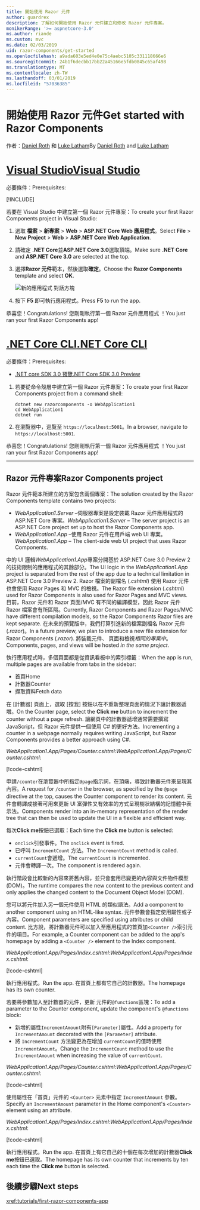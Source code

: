 ```yaml
---
title: 開始使用 Razor 元件
author: guardrex
description: 了解如何開始使用 Razor 元件建立和修改 Razor 元件專案。
monikerRange: '>= aspnetcore-3.0'
ms.author: riande
ms.custom: mvc
ms.date: 02/03/2019
uid: razor-components/get-started
ms.openlocfilehash: a9ada603e5ed4e0e75c4aebc5105c331118666e6
ms.sourcegitcommit: 24b1f6decbb17bb22a45166e5fdb0845c65af498
ms.translationtype: MT
ms.contentlocale: zh-TW
ms.lasthandoff: 03/01/2019
ms.locfileid: "57036385"
---
```

# <a name="get-started-with-razor-components"></a><span data-ttu-id="55a92-103">開始使用 Razor 元件</span><span class="sxs-lookup"><span data-stu-id="55a92-103">Get started with Razor Components</span></span>

<span data-ttu-id="55a92-104">作者：[Daniel Roth](https://github.com/danroth27) 和 [Luke Latham](https://github.com/guardrex)</span><span class="sxs-lookup"><span data-stu-id="55a92-104">By [Daniel Roth](https://github.com/danroth27) and [Luke Latham](https://github.com/guardrex)</span></span>

# <a name="visual-studiotabvisual-studio"></a>[<span data-ttu-id="55a92-105">Visual Studio</span><span class="sxs-lookup"><span data-stu-id="55a92-105">Visual Studio</span></span>](#tab/visual-studio)

<span data-ttu-id="55a92-106">必要條件：</span><span class="sxs-lookup"><span data-stu-id="55a92-106">Prerequisites:</span></span>

[!INCLUDE[](~/includes/net-core-prereqs-vs-3.0.md)]

<span data-ttu-id="55a92-107">若要在 Visual Studio 中建立第一個 Razor 元件專案：</span><span class="sxs-lookup"><span data-stu-id="55a92-107">To create your first Razor Components project in Visual Studio:</span></span>

1. <span data-ttu-id="55a92-108">選取 **檔案** > **新專案** > **Web** > **ASP.NET Core Web 應用程式**。</span><span class="sxs-lookup"><span data-stu-id="55a92-108">Select **File** > **New Project** > **Web** > **ASP.NET Core Web Application**.</span></span>
1. <span data-ttu-id="55a92-109">請確定 **.NET Core**並**ASP.NET Core 3.0**選取頂端。</span><span class="sxs-lookup"><span data-stu-id="55a92-109">Make sure **.NET Core** and **ASP.NET Core 3.0** are selected at the top.</span></span>
1. <span data-ttu-id="55a92-110">選擇**Razor 元件**範本，然後選取**確定**。</span><span class="sxs-lookup"><span data-stu-id="55a92-110">Choose the **Razor Components** template and select **OK**.</span></span>

   ![新的應用程式 對話方塊](https://msdnshared.blob.core.windows.net/media/2019/01/razor-components-template.png)

1. <span data-ttu-id="55a92-112">按下 **F5** 即可執行應用程式。</span><span class="sxs-lookup"><span data-stu-id="55a92-112">Press **F5** to run the app.</span></span>

<span data-ttu-id="55a92-113">恭喜您！</span><span class="sxs-lookup"><span data-stu-id="55a92-113">Congratulations!</span></span> <span data-ttu-id="55a92-114">您剛剛執行第一個 Razor 元件應用程式 ！</span><span class="sxs-lookup"><span data-stu-id="55a92-114">You just ran your first Razor Components app!</span></span>

<!--

# [Visual Studio Code](#tab/visual-studio-code)

Prerequisites:

[!INCLUDE[](~/includes/net-core-prereqs-vsc-3.0.md)]

To create your first Razor Components project in Visual Studio Code:

1. Execute the following command from a command shell:

   ```console
   dotnet new razorcomponents -o WebApplication1
   ```

1. Open the *WebApplication1* folder in Visual Studio Code.

1. Add a *.vscode* folder.

1. Add a *tasks.json* file to the *.vscode* folder with the following content:

   [!code-json[](get-started/samples_snapshot/3.x/tasks.json)]

1. Add a *launch.json* file to the *.vscode* folder with the following content:

   [!code-json[](get-started/samples_snapshot/3.x/launch.json)]

1. Execute the app using the Visual Studio Code debugger.

1. In a browser, navigate to `https://localhost:5001`.

Congratulations! You just ran your first Razor Components app!

# [Visual Studio for Mac](#tab/visual-studio-mac)

.NET Core 3.0 will be supported with Visual Studio for Mac version 8.0 or later. Visual Studio for Mac version 8.0 Preview isn't available at this time.

Use the [.NET Core CLI version of this topic](xref:razor-components/get-started?tabs=netcore-cli) on macOS.


[!INCLUDE[](~/includes/net-core-prereqs-mac-3.0.md)]

To create your first project Razor Components project in Visual Studio for Mac:

1. Select **File** > **New Solution** or **New Project**.
1. In the sidebar, select **.NET Core** > **App**.
1. Select **ASP.NET Core Razor Components** and select **Next**.
1. The **Target Framework** defaults to **.NET Core 3.0**. Select **Next**.
1. In the **Project Name** field, enter `WebApplication1`. Select **Create**.
1. Select **Run** > **Run Without Debugging** to run the app *without the debugger*. Running with the debugger isn't supported at this time.

Congratulations! You just ran your first Razor Components app!
-->

# <a name="net-core-clitabnetcore-cli"></a>[<span data-ttu-id="55a92-115">.NET Core CLI</span><span class="sxs-lookup"><span data-stu-id="55a92-115">.NET Core CLI</span></span>](#tab/netcore-cli/)

<span data-ttu-id="55a92-116">必要條件：</span><span class="sxs-lookup"><span data-stu-id="55a92-116">Prerequisites:</span></span>

* [<span data-ttu-id="55a92-117">.NET core SDK 3.0 預覽</span><span class="sxs-lookup"><span data-stu-id="55a92-117">.NET Core SDK 3.0 Preview</span></span>](https://dotnet.microsoft.com/download/dotnet-core/3.0)

1. <span data-ttu-id="55a92-118">若要從命令殼層中建立第一個 Razor 元件專案：</span><span class="sxs-lookup"><span data-stu-id="55a92-118">To create your first Razor Components project from a command shell:</span></span>

   ```console
   dotnet new razorcomponents -o WebApplication1
   cd WebApplication1
   dotnet run
   ```

1. <span data-ttu-id="55a92-119">在瀏覽器中，巡覽至 `https://localhost:5001`。</span><span class="sxs-lookup"><span data-stu-id="55a92-119">In a browser, navigate to `https://localhost:5001`.</span></span>

<span data-ttu-id="55a92-120">恭喜您！</span><span class="sxs-lookup"><span data-stu-id="55a92-120">Congratulations!</span></span> <span data-ttu-id="55a92-121">您剛剛執行第一個 Razor 元件應用程式 ！</span><span class="sxs-lookup"><span data-stu-id="55a92-121">You just ran your first Razor Components app!</span></span>

---

## <a name="razor-components-project"></a><span data-ttu-id="55a92-122">Razor 元件專案</span><span class="sxs-lookup"><span data-stu-id="55a92-122">Razor Components project</span></span>

<span data-ttu-id="55a92-123">Razor 元件範本所建立的方案包含兩個專案：</span><span class="sxs-lookup"><span data-stu-id="55a92-123">The solution created by the Razor Components template contains two projects:</span></span>

* <span data-ttu-id="55a92-124">*WebApplication1.Server* &ndash;伺服器專案是設定裝載 Razor 元件應用程式的 ASP.NET Core 專案。</span><span class="sxs-lookup"><span data-stu-id="55a92-124">*WebApplication1.Server* &ndash; The server project is an ASP.NET Core project set up to host the Razor Components app.</span></span>
* <span data-ttu-id="55a92-125">*WebApplication1.App* &ndash;使用 Razor 元件在用戶端 web UI 專案。</span><span class="sxs-lookup"><span data-stu-id="55a92-125">*WebApplication1.App* &ndash; The client-side web UI project that uses Razor Components.</span></span>

<span data-ttu-id="55a92-126">中的 UI 邏輯*WebApplication1.App*專案分開基於 ASP.NET Core 3.0 Preview 2 的技術限制的應用程式的其餘部分。</span><span class="sxs-lookup"><span data-stu-id="55a92-126">The UI logic in the *WebApplication1.App* project is separated from the rest of the app due to a technical limitation in ASP.NET Core 3.0 Preview 2.</span></span> <span data-ttu-id="55a92-127">Razor 檔案的副檔名 (*.cshtml*) 使用 Razor 元件也會使用 Razor Pages 和 MVC 的檢視。</span><span class="sxs-lookup"><span data-stu-id="55a92-127">The Razor file extension (*.cshtml*) used for Razor Components is also used for Razor Pages and MVC views.</span></span> <span data-ttu-id="55a92-128">目前，Razor 元件和 Razor 頁面/MVC 有不同的編譯模型，因此 Razor 元件 Razor 檔案會有所區隔。</span><span class="sxs-lookup"><span data-stu-id="55a92-128">Currently, Razor Components and Razor Pages/MVC have different compilation models, so the Razor Components Razor files are kept separate.</span></span> <span data-ttu-id="55a92-129">在未來的預覽版中，我們打算引進新的檔案副檔名 Razor 元件 (*.razor*)。</span><span class="sxs-lookup"><span data-stu-id="55a92-129">In a future preview, we plan to introduce a new file extension for Razor Components (*.razor*).</span></span> <span data-ttu-id="55a92-130">將裝載元件、 頁面和檢視*相同的專案中*。</span><span class="sxs-lookup"><span data-stu-id="55a92-130">Components, pages, and views will be hosted *in the same project*.</span></span>

<span data-ttu-id="55a92-131">執行應用程式時，多個頁面都是從資訊看板中的索引標籤：</span><span class="sxs-lookup"><span data-stu-id="55a92-131">When the app is run, multiple pages are available from tabs in the sidebar:</span></span>

* <span data-ttu-id="55a92-132">首頁</span><span class="sxs-lookup"><span data-stu-id="55a92-132">Home</span></span>
* <span data-ttu-id="55a92-133">計數器</span><span class="sxs-lookup"><span data-stu-id="55a92-133">Counter</span></span>
* <span data-ttu-id="55a92-134">擷取資料</span><span class="sxs-lookup"><span data-stu-id="55a92-134">Fetch data</span></span>

<span data-ttu-id="55a92-135">在 [計數器] 頁面上，選取 [按我] 按鈕以在不重新整理頁面的情況下讓計數器遞增。</span><span class="sxs-lookup"><span data-stu-id="55a92-135">On the Counter page, select the **Click me** button to increment the counter without a page refresh.</span></span> <span data-ttu-id="55a92-136">讓網頁中的計數器遞增通常需要撰寫 JavaScript，但 Razor 元件提供一個使用 C# 的更好方法。</span><span class="sxs-lookup"><span data-stu-id="55a92-136">Incrementing a counter in a webpage normally requires writing JavaScript, but Razor Components provides a better approach using C#.</span></span>

<span data-ttu-id="55a92-137">*WebApplication1.App/Pages/Counter.cshtml*:</span><span class="sxs-lookup"><span data-stu-id="55a92-137">*WebApplication1.App/Pages/Counter.cshtml*:</span></span>

[!code-cshtml[](get-started/samples_snapshot/3.x/Counter1.cshtml)]

<span data-ttu-id="55a92-138">申請`/counter`在瀏覽器中所指定`@page`指示詞，在頂端，導致計數器元件來呈現其內容。</span><span class="sxs-lookup"><span data-stu-id="55a92-138">A request for `/counter` in the browser, as specified by the `@page` directive at the top, causes the Counter component to render its content.</span></span> <span data-ttu-id="55a92-139">元件會轉譯成接著可用來更新 UI 富彈性又有效率的方式呈現樹狀結構的記憶體中表示法。</span><span class="sxs-lookup"><span data-stu-id="55a92-139">Components render into an in-memory representation of the render tree that can then be used to update the UI in a flexible and efficient way.</span></span>

<span data-ttu-id="55a92-140">每次**Click me**按鈕已選取：</span><span class="sxs-lookup"><span data-stu-id="55a92-140">Each time the **Click me** button is selected:</span></span>

* <span data-ttu-id="55a92-141">`onclick`引發事件。</span><span class="sxs-lookup"><span data-stu-id="55a92-141">The `onclick` event is fired.</span></span>
* <span data-ttu-id="55a92-142">已呼叫 `IncrementCount` 方法。</span><span class="sxs-lookup"><span data-stu-id="55a92-142">The `IncrementCount` method is called.</span></span>
* <span data-ttu-id="55a92-143">`currentCount`會遞增。</span><span class="sxs-lookup"><span data-stu-id="55a92-143">The `currentCount` is incremented.</span></span>
* <span data-ttu-id="55a92-144">元件會轉譯一次。</span><span class="sxs-lookup"><span data-stu-id="55a92-144">The component is rendered again.</span></span>

<span data-ttu-id="55a92-145">執行階段會比較新的內容來將舊內容，並只會套用已變更的內容與文件物件模型 (DOM)。</span><span class="sxs-lookup"><span data-stu-id="55a92-145">The runtime compares the new content to the previous content and only applies the changed content to the Document Object Model (DOM).</span></span>

<span data-ttu-id="55a92-146">您可以將元件加入另一個元件使用 HTML 的類似語法。</span><span class="sxs-lookup"><span data-stu-id="55a92-146">Add a component to another component using an HTML-like syntax.</span></span> <span data-ttu-id="55a92-147">元件參數會指定使用屬性或子內容。</span><span class="sxs-lookup"><span data-stu-id="55a92-147">Component parameters are specified using attributes or child content.</span></span> <span data-ttu-id="55a92-148">比方說，將計數器元件可以加入至應用程式的首頁加`<Counter />`索引元件的項目。</span><span class="sxs-lookup"><span data-stu-id="55a92-148">For example, a Counter component can be added to the app's homepage by adding a `<Counter />` element to the Index component.</span></span>

<span data-ttu-id="55a92-149">*WebApplication1.App/Pages/Index.cshtml*:</span><span class="sxs-lookup"><span data-stu-id="55a92-149">*WebApplication1.App/Pages/Index.cshtml*:</span></span>

[!code-cshtml[](get-started/samples_snapshot/3.x/Index1.cshtml?highlight=7)]

<span data-ttu-id="55a92-150">執行應用程式。</span><span class="sxs-lookup"><span data-stu-id="55a92-150">Run the app.</span></span> <span data-ttu-id="55a92-151">在首頁上都有它自己的計數器。</span><span class="sxs-lookup"><span data-stu-id="55a92-151">The homepage has its own counter.</span></span>

<span data-ttu-id="55a92-152">若要將參數加入至計數器的元件，更新 元件的`@functions`區塊：</span><span class="sxs-lookup"><span data-stu-id="55a92-152">To add a parameter to the Counter component, update the component's `@functions` block:</span></span>

* <span data-ttu-id="55a92-153">新增的屬性`IncrementAmount`附有`[Parameter]`屬性。</span><span class="sxs-lookup"><span data-stu-id="55a92-153">Add a property for `IncrementAmount` decorated with the `[Parameter]` attribute.</span></span>
* <span data-ttu-id="55a92-154">將 `IncrementCount` 方法變更為在增加 `currentCount`的值時使用 `IncrementAmount`。</span><span class="sxs-lookup"><span data-stu-id="55a92-154">Change the `IncrementCount` method to use the `IncrementAmount` when increasing the value of `currentCount`.</span></span>

<span data-ttu-id="55a92-155">*WebApplication1.App/Pages/Counter.cshtml*:</span><span class="sxs-lookup"><span data-stu-id="55a92-155">*WebApplication1.App/Pages/Counter.cshtml*:</span></span>

[!code-cshtml[](get-started/samples_snapshot/3.x/Counter2.cshtml?highlight=4,8)]

<span data-ttu-id="55a92-156">使用屬性在「首頁」元件的 `<Counter>` 元素中指定 `IncrementAmount` 參數。</span><span class="sxs-lookup"><span data-stu-id="55a92-156">Specify an `IncrementAmount` parameter in the Home component's `<Counter>` element using an attribute.</span></span>

<span data-ttu-id="55a92-157">*WebApplication1.App/Pages/Index.cshtml*:</span><span class="sxs-lookup"><span data-stu-id="55a92-157">*WebApplication1.App/Pages/Index.cshtml*:</span></span>

[!code-cshtml[](get-started/samples_snapshot/3.x/Index2.cshtml)]

<span data-ttu-id="55a92-158">執行應用程式。</span><span class="sxs-lookup"><span data-stu-id="55a92-158">Run the app.</span></span> <span data-ttu-id="55a92-159">在首頁上有它自己的十個在每次增加的計數器**Click me**按鈕已選取。</span><span class="sxs-lookup"><span data-stu-id="55a92-159">The homepage has its own counter that increments by ten each time the **Click me** button is selected.</span></span>

## <a name="next-steps"></a><span data-ttu-id="55a92-160">後續步驟</span><span class="sxs-lookup"><span data-stu-id="55a92-160">Next steps</span></span>

<xref:tutorials/first-razor-components-app>
